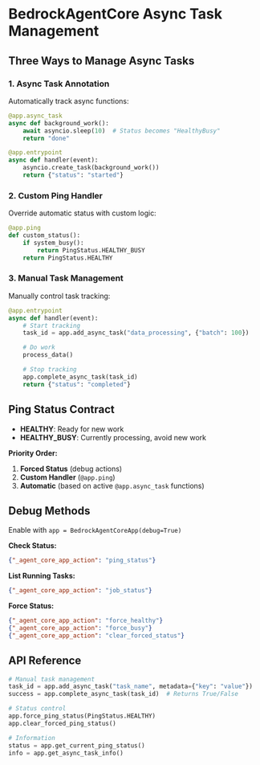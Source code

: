 # BedrockAgentCore Async Task Management

## Three Ways to Manage Async Tasks

### 1. Async Task Annotation
Automatically track async functions:

```python
@app.async_task
async def background_work():
    await asyncio.sleep(10)  # Status becomes "HealthyBusy"
    return "done"

@app.entrypoint
async def handler(event):
    asyncio.create_task(background_work())
    return {"status": "started"}
```

### 2. Custom Ping Handler
Override automatic status with custom logic:

```python
@app.ping
def custom_status():
    if system_busy():
        return PingStatus.HEALTHY_BUSY
    return PingStatus.HEALTHY
```

### 3. Manual Task Management
Manually control task tracking:

```python
@app.entrypoint
async def handler(event):
    # Start tracking
    task_id = app.add_async_task("data_processing", {"batch": 100})

    # Do work
    process_data()

    # Stop tracking
    app.complete_async_task(task_id)
    return {"status": "completed"}
```

## Ping Status Contract

- **HEALTHY**: Ready for new work
- **HEALTHY_BUSY**: Currently processing, avoid new work

**Priority Order:**
1. **Forced Status** (debug actions)
2. **Custom Handler** (`@app.ping`)
3. **Automatic** (based on active `@app.async_task` functions)

## Debug Methods

Enable with `app = BedrockAgentCoreApp(debug=True)`

**Check Status:**
```json
{"_agent_core_app_action": "ping_status"}
```

**List Running Tasks:**
```json
{"_agent_core_app_action": "job_status"}
```

**Force Status:**
```json
{"_agent_core_app_action": "force_healthy"}
{"_agent_core_app_action": "force_busy"}
{"_agent_core_app_action": "clear_forced_status"}
```

## API Reference

```python
# Manual task management
task_id = app.add_async_task("task_name", metadata={"key": "value"})
success = app.complete_async_task(task_id)  # Returns True/False

# Status control
app.force_ping_status(PingStatus.HEALTHY)
app.clear_forced_ping_status()

# Information
status = app.get_current_ping_status()
info = app.get_async_task_info()

